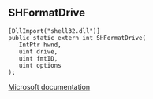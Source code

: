 ## SHFormatDrive

```
[DllImport("shell32.dll")]
public static extern int SHFormatDrive(
   IntPtr hwnd,
   uint drive,
   uint fmtID,
   uint options
);
```

[Microsoft documentation](https://docs.microsoft.com/en-us/windows/win32/api/shlobj_core/nf-shlobj_core-shformatdrive)
